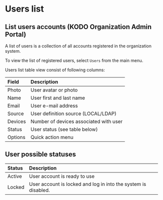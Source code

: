 # Users list

## List users accounts (KODO Organization Admin Portal)

A list of users is a collection of all accounts registered in the organization system.

To view the list of registered users, select `Users` from the main menu.

Users list table view consist of following columns:

| **Field** | **Description** |
| :--- | :--- |
| Photo | User avatar or photo |
| Name | User first and last name |
| Email | User e-mail address |
| Source | User definition source \(LOCAL/LDAP\) |
| Devices | Number of devices associated with user |
| Status | User status \(see table below\) |
| Options | Quick action menu |

## User possible statuses

| **Status** | **Description** |
| :--- | :--- |
| Active | User account is ready to use |
| Locked | User account is locked and log in into the system is disabled. |

